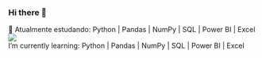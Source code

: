 ### Hi there 👋

🌱 Atualmente estudando: Python | Pandas | NumPy | SQL | Power BI | Excel 
<img src="https://skillicons.dev/icons?i=py,js,html,css,mysql,,arduino,raspberrypi,,bash,blender" />
<br>
       I’m currently learning: Python | Pandas | NumPy | SQL | Power BI | Excel
       
<!--
**PedroCarpe/PedroCarpe** is a ✨ _special_ ✨ repository because its `README.md` (this file) appears on your GitHub profile.
